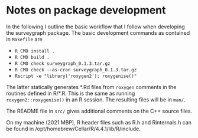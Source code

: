 # Notes on package development

In the following I outline the basic workflow that I follow when developing the
surveygraph package. The basic development commands as contained in `Makefile`
are

* `R CMD install .`
* `R CMD build .`
* `R CMD check surveygraph_0.1.3.tar.gz` 
* `R CMD check --as-cran surveygraph_0.1.3.tar.gz` 
* `Rscript -e "library('roxygen2'); roxygenise()"`

The latter statically generates \*.Rd files from `roxygen` comments in the
routines defined in R/\*.R. This is the same as running
`roxygen2::roxygenise()` in an R session. The resulting files will be in
`man/`. 

The README file in `src/` gives additional comments on the C++ source files.

On my machine (2021 MBP), R header files such as R.h and Rinternals.h can be
found in /opt/homebrew/Cellar/R/4.4.1/lib/R/include.

